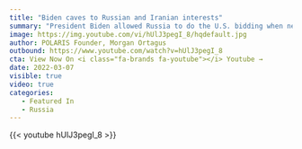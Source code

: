 ```yaml
---
title: "Biden caves to Russian and Iranian interests"
summary: "President Biden allowed Russia to do the U.S. bidding when negotiating a new nuclear deal with Iran. Russia says Iran got much more than expected. As featured in: <a target='_blank' href='https://www.nytimes.com/2022/03/22/opinion/iran-nuclear-deal-biden.html?smtyp=cur&smid=tw-nytopinion'>The New York Times</a>, <a target='_blank' href='https://www.foxnews.com/world/russian-iran-nuclear-talks'>Fox News</a>, <a href='https://www.jpost.com/middle-east/article-700498' target='_blank'>The Jerusalem Post</a>, and elsewhere"
image: https://img.youtube.com/vi/hUlJ3pegI_8/hqdefault.jpg
author: POLARIS Founder, Morgan Ortagus
outbound: https://www.youtube.com/watch?v=hUlJ3pegI_8
cta: View Now On <i class="fa-brands fa-youtube"></i> Youtube →
date: 2022-03-07
visible: true
video: true
categories:
   - Featured In
   - Russia
---
```


{{< youtube hUlJ3pegI_8 >}}